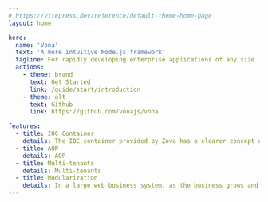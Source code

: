 ```yaml
---
# https://vitepress.dev/reference/default-theme-home-page
layout: home

hero:
  name: 'Vona'
  text: 'A more intuitive Node.js framework'
  tagline: For rapidly developing enterprise applications of any size
  actions:
    - theme: brand
      text: Get Started
      link: /guide/start/introduction
    - theme: alt
      text: Github
      link: https://github.com/vonajs/vona

features:
  - title: IOC Container
    details: The IOC container provided by Zova has a clearer concept and more powerful functions, which is a powerful tool for the development of large-scale business systems
  - title: AOP
    details: AOP
  - title: Multi-tenants
    details: Multi-tenants
  - title: Modularization
    details: In a large web business system, as the business grows and changes, it is also necessary to divide the system into relatively independent modules in order to avoid code bloating. This is why Zova introduces modularization. In Zova, a module is a natural bundle boundary, and automatically bundled into an independent asynchronous chunk when building, bidding farewell to the hassle of Vite configuration and effectively avoiding the fragmentation of bundles. Especially in large business systems, this advantage is particularly evident
---
```


